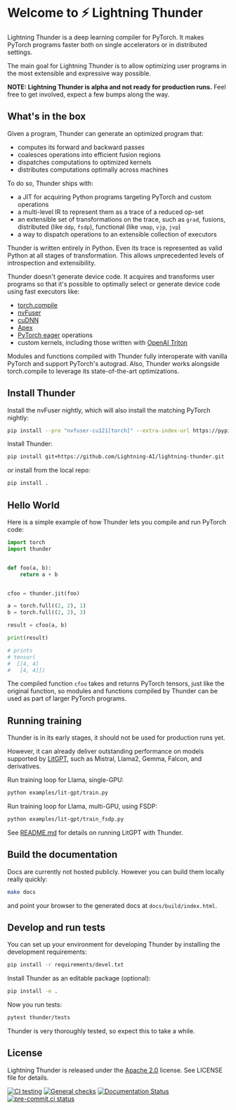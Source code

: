 # Welcome to ⚡ Lightning Thunder

Lightning Thunder is a deep learning compiler for PyTorch. It makes PyTorch programs faster both on single accelerators or in distributed settings.

The main goal for Lightning Thunder is to allow optimizing user programs in the most extensible and expressive way possible.

**NOTE: Lightning Thunder is alpha and not ready for production runs.** Feel free to get involved, expect a few bumps along the way.

## What's in the box

Given a program, Thunder can generate an optimized program that:

- computes its forward and backward passes
- coalesces operations into efficient fusion regions
- dispatches computations to optimized kernels
- distributes computations optimally across machines

To do so, Thunder ships with:

- a JIT for acquiring Python programs targeting PyTorch and custom operations
- a multi-level IR to represent them as a trace of a reduced op-set
- an extensible set of transformations on the trace, such as `grad`, fusions, distributed (like `ddp`, `fsdp`), functional (like `vmap`, `vjp`, `jvp`)
- a way to dispatch operations to an extensible collection of executors

Thunder is written entirely in Python. Even its trace is represented as valid Python at all stages of transformation. This allows unprecedented levels of introspection and extensibility.

Thunder doesn't generate device code. It acquires and transforms user programs so that it's possible to optimally select or generate device code using fast executors like:

- [torch.compile](https://pytorch.org/get-started/pytorch-2.0/)
- [nvFuser](https://github.com/NVIDIA/Fuser)
- [cuDNN](https://developer.nvidia.com/cudnn)
- [Apex](https://github.com/NVIDIA/apex)
- [PyTorch eager](https://github.com/pytorch/pytorch) operations
- custom kernels, including those written with [OpenAI Triton](https://github.com/openai/triton)

Modules and functions compiled with Thunder fully interoperate with vanilla PyTorch and support PyTorch's autograd. Also, Thunder works alongside torch.compile to leverage its state-of-the-art optimizations.

## Install Thunder

Install the nvFuser nightly, which will also install the matching PyTorch nightly:

```bash
pip install --pre "nvfuser-cu121[torch]" --extra-index-url https://pypi.nvidia.com
```

Install Thunder:

```bash
pip install git+https://github.com/Lightning-AI/lightning-thunder.git
```

or install from the local repo:

```bash
pip install .
```

## Hello World

Here is a simple example of how Thunder lets you compile and run PyTorch code:

```python
import torch
import thunder


def foo(a, b):
    return a + b


cfoo = thunder.jit(foo)

a = torch.full((2, 2), 1)
b = torch.full((2, 2), 3)

result = cfoo(a, b)

print(result)

# prints
# tensor(
#  [[4, 4]
#   [4, 4]])
```

The compiled function `cfoo` takes and returns PyTorch tensors, just like the original function, so modules and functions compiled by Thunder can be used as part of larger PyTorch programs.

## Running training

Thunder is in its early stages, it should not be used for production runs yet.

However, it can already deliver outstanding performance on models supported by [LitGPT](https://github.com/Lightning-AI/lit-gpt), such as Mistral, Llama2, Gemma, Falcon, and derivatives.

Run training loop for Llama, single-GPU:

```bash
python examples/lit-gpt/train.py
```

Run training loop for Llama, multi-GPU, using FSDP:

```bash
python examples/lit-gpt/train_fsdp.py
```

See [README.md](examples/lit-gpt/README.md) for details on running LitGPT with Thunder.

## Build the documentation

Docs are currently not hosted publicly. However you can build them locally really quickly:

```bash
make docs
```

and point your browser to the generated docs at `docs/build/index.html`.

## Develop and run tests

You can set up your environment for developing Thunder by installing the development requirements:

```bash
pip install -r requirements/devel.txt
```

Install Thunder as an editable package (optional):

```bash
pip install -e .
```

Now you run tests:

```bash
pytest thunder/tests
```

Thunder is very thoroughly tested, so expect this to take a while.

## License

Lightning Thunder is released under the [Apache 2.0](https://www.apache.org/licenses/LICENSE-2.0) license.
See LICENSE file for details.

[![CI testing](https://github.com/Lightning-AI/lightning-thunder/actions/workflows/ci-testing.yml/badge.svg?event=push)](https://github.com/Lightning-AI/lightning-thunder/actions/workflows/ci-testing.yml)
[![General checks](https://github.com/Lightning-AI/lightning-thunder/actions/workflows/ci-checks.yml/badge.svg?event=push)](https://github.com/Lightning-AI/lightning-thunder/actions/workflows/ci-checks.yml)
[![Documentation Status](https://readthedocs.org/projects/lightning-thunder/badge/?version=latest)](https://lightning-thunder.readthedocs.io/en/latest/?badge=latest)
[![pre-commit.ci status](https://results.pre-commit.ci/badge/github/Lightning-AI/lightning-thunder/main.svg?badge_token=mqheL1-cTn-280Vx4cJUdg)](https://results.pre-commit.ci/latest/github/Lightning-AI/lightning-thunder/main?badge_token=mqheL1-cTn-280Vx4cJUdg)
